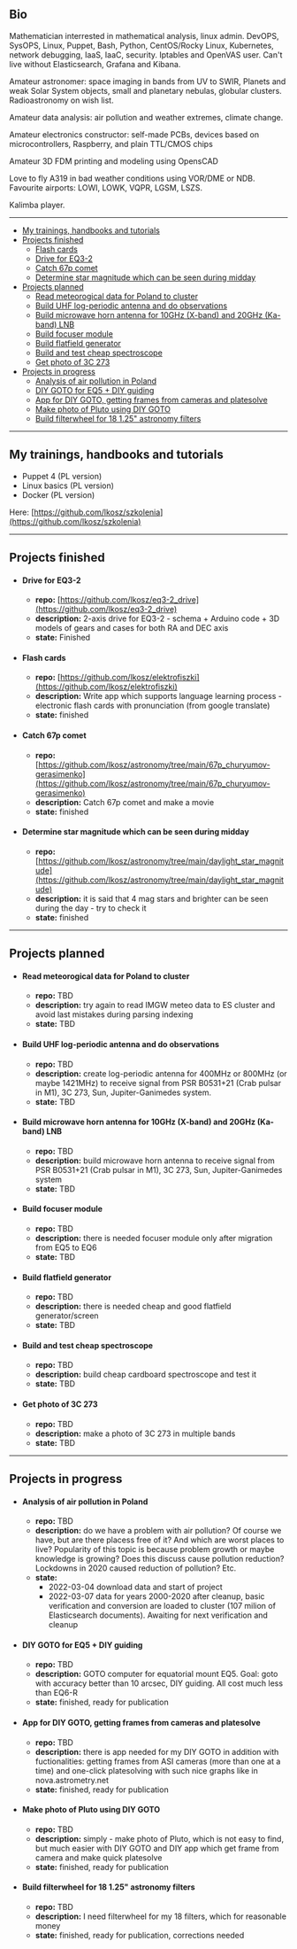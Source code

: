 ## Bio

Mathematician interrested in mathematical analysis, linux admin. DevOPS, SysOPS, Linux, Puppet, Bash, Python, CentOS/Rocky Linux, Kubernetes, network debugging, IaaS, IaaC, security. Iptables and OpenVAS user. Can't live without Elasticsearch, Grafana and Kibana.

Amateur astronomer: space imaging in bands from UV to SWIR, Planets and weak Solar System objects, small and planetary nebulas, globular clusters. Radioastronomy on wish list.

Amateur data analysis: air pollution and weather extremes, climate change.

Amateur electronics constructor: self-made PCBs, devices based on microcontrollers, Raspberry, and plain TTL/CMOS chips

Amateur 3D FDM printing and modeling using OpensCAD

Love to fly A319 in bad weather conditions using VOR/DME or NDB. Favourite airports: LOWI, LOWK, VQPR, LGSM, LSZS.

Kalimba player.

---

* [My trainings, handbooks and tutorials](#my-trainings--handbooks-and-tutorials)
* [Projects finished](#projects-finished)
    - [Flash cards](#flash-cards)
    - [Drive for EQ3-2](#drive-for-eq3-2)
    - [Catch 67p comet](#catch-67p-comet)
    - [Determine star magnitude which can be seen during midday](#determine-star-magnitude-which-can-be-seen-during-midday)
* [Projects planned](#projects-planned)
    - [Read meteorogical data for Poland to cluster](#read-meteorogical-data-for-poland-to-cluster)
    - [Build UHF log-periodic antenna and do observations](#build-uhf-log-periodic-antenna-and-do-observations)
    - [Build microwave horn antenna for 10GHz (X-band) and 20GHz (Ka-band) LNB](#build-microwave-horn-antenna-for-10ghz--x-band--and-20ghz--ka-band--lnb)
    - [Build focuser module](#build-focuser-module)
    - [Build flatfield generator](#build-flatfield-generator)
    - [Build and test cheap spectroscope](#build-and-test-cheap-spectroscope)
    - [Get photo of 3C 273](#get-photo-of-3c-273)
* [Projects in progress](#projects-in-progress)
    - [Analysis of air pollution in Poland](#analysis-of-air-pollution-in-poland)
    - [DIY GOTO for EQ5 + DIY guiding](#diy-goto-for-eq5---diy-guiding)
    - [App for DIY GOTO, getting frames from cameras and platesolve](#app-for-diy-goto--getting-frames-from-cameras-and-platesolve)
    - [Make photo of Pluto using DIY GOTO](#make-photo-of-pluto-using-diy-goto)
    - [Build filterwheel for 18 1.25" astronomy filters](#build-filterwheel-for-18-125--astronomy-filters)

---

## My trainings, handbooks and tutorials

- Puppet 4 (PL version)
- Linux basics (PL version)
- Docker (PL version)

Here: [https://github.com/lkosz/szkolenia](https://github.com/lkosz/szkolenia)

---

## Projects finished

- #### Drive for EQ3-2
  - **repo:** [https://github.com/lkosz/eq3-2_drive](https://github.com/lkosz/eq3-2_drive)
  - **description:** 2-axis drive for EQ3-2 - schema + Arduino code + 3D models of gears and cases for both RA and DEC axis
  - **state:** Finished

- #### Flash cards
  - **repo:** [https://github.com/lkosz/elektrofiszki](https://github.com/lkosz/elektrofiszki)
  - **description:** Write app which supports language learning process - electronic flash cards with pronunciation (from google translate)
  - **state:** finished

- #### Catch 67p comet
  - **repo:** [https://github.com/lkosz/astronomy/tree/main/67p_churyumov-gerasimenko](https://github.com/lkosz/astronomy/tree/main/67p_churyumov-gerasimenko)
  - **description:** Catch 67p comet and make a movie
  - **state:** finished

- #### Determine star magnitude which can be seen during midday
  - **repo:** [https://github.com/lkosz/astronomy/tree/main/daylight_star_magnitude](https://github.com/lkosz/astronomy/tree/main/daylight_star_magnitude)
  - **description:** it is said that 4 mag stars and brighter can be seen during the day - try to check it
  - **state:** finished

---

## Projects planned

- #### Read meteorogical data for Poland to cluster
  - **repo:** TBD
  - **description:** try again to read IMGW meteo data to ES cluster and avoid last mistakes during parsing indexing
  - **state:** TBD

- #### Build UHF log-periodic antenna and do observations
  - **repo:** TBD
  - **description:** create log-periodic antenna for 400MHz or 800MHz (or maybe 1421MHz) to receive signal from PSR B0531+21 (Crab pulsar in M1), 3C 273, Sun, Jupiter-Ganimedes system.
  - **state:** TBD

- #### Build microwave horn antenna for 10GHz (X-band) and 20GHz (Ka-band) LNB
  - **repo:** TBD
  - **description:** build microwave horn antenna to receive signal from PSR B0531+21 (Crab pulsar in M1), 3C 273, Sun, Jupiter-Ganimedes system
  - **state:** TBD

- #### Build focuser module
  - **repo:** TBD
  - **description:** there is needed focuser module only after migration from EQ5 to EQ6
  - **state:** TBD

- #### Build flatfield generator
  - **repo:** TBD
  - **description:** there is needed cheap and good flatfield generator/screen
  - **state:** TBD

- #### Build and test cheap spectroscope
  - **repo:** TBD
  - **description:** build cheap cardboard spectroscope and test it
  - **state:** TBD

- #### Get photo of 3C 273
  - **repo:** TBD
  - **description:** make a photo of 3C 273 in multiple bands
  - **state:** TBD

---

## Projects in progress

- #### Analysis of air pollution in Poland
  - **repo:** TBD
  - **description:** do we have a problem with air pollution? Of course we have, but are there placess free of it? And which are worst places to live? Popularity of this topic is because problem growth or maybe knowledge is growing? Does this discuss cause pollution reduction? Lockdowns in 2020 caused reduction of pollution? Etc.
  - **state:**
    - 2022-03-04 download data and start of project
    - 2022-03-07 data for years 2000-2020 after cleanup, basic verification and conversion are loaded to cluster (107 milion of Elasticsearch documents). Awaiting for next verification and cleanup

- #### DIY GOTO for EQ5 + DIY guiding
  - **repo:** TBD
  - **description:** GOTO computer for equatorial mount EQ5. Goal: goto with accuracy better than 10 arcsec, DIY guiding. All cost much less than EQ6-R
  - **state:** finished, ready for publication

- #### App for DIY GOTO, getting frames from cameras and platesolve
  - **repo:** TBD
  - **description:** there is app needed for my DIY GOTO in addition with fuctionalities: getting frames from ASI cameras (more than one at a time) and one-click platesolving with such nice graphs like in nova.astrometry.net
  - **state:** finished, ready for publication

- #### Make photo of Pluto using DIY GOTO
  - **repo:** TBD
  - **description:** simply - make photo of Pluto, which is not easy to find, but much easier with DIY GOTO and DIY app which get frame from camera and make quick platesolve
  - **state:** finished, ready for publication

- #### Build filterwheel for 18 1.25" astronomy filters
  - **repo:** TBD
  - **description:** I need filterwheel for my 18 filters, which for reasonable money
  - **state:** finished, ready for publication, corrections needed
